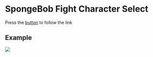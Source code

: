 # SpongeBob Fight Character Select

<p>Press the <a href="https://matheusbloize.github.io/character-select-spongebob/" target="_blank">button</a> to follow the link</p>

## Example
<img src="src/images/read-me.gif">
